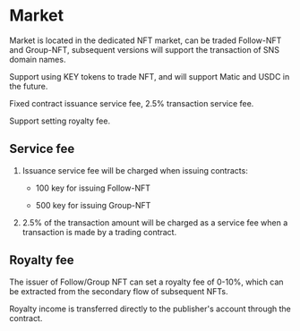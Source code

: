 # Market

Market is located in the dedicated NFT market, can be traded Follow-NFT and Group-NFT, subsequent versions will support the transaction of SNS domain names.



Support using KEY tokens to trade NFT, and will support Matic and USDC in the future.



Fixed contract issuance service fee, 2.5% transaction service fee.



Support setting royalty fee.



## Service fee

1. Issuance service fee will be charged when issuing contracts:

    - 100 key for issuing Follow-NFT

    - 500 key for issuing Group-NFT

1. 2.5% of the transaction amount will be charged as a service fee when a transaction is made by a trading contract.

## Royalty fee

The issuer of Follow/Group NFT can set a royalty fee of 0-10%, which can be extracted from the secondary flow of subsequent NFTs.

Royalty income is transferred directly to the publisher's account through the contract.


